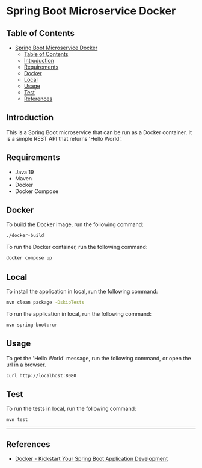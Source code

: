 # Spring Boot Microservice Docker

## Table of Contents

<!-- TOC -->
* [Spring Boot Microservice Docker](#spring-boot-microservice-docker)
  * [Table of Contents](#table-of-contents)
  * [Introduction](#introduction)
  * [Requirements](#requirements)
  * [Docker](#docker)
  * [Local](#local)
  * [Usage](#usage)
  * [Test](#test)
  * [References](#references)
<!-- TOC -->

## Introduction

This is a Spring Boot microservice that can be run as a Docker container.
It is a simple REST API that returns 'Hello World'.

## Requirements

* Java 19
* Maven
* Docker
* Docker Compose

## Docker

To build the Docker image, run the following command:

```bash
./docker-build
```

To run the Docker container, run the following command:

```bash
docker compose up
```

## Local

To install the application in local, run the following command:

```bash
mvn clean package -DskipTests
```

To run the application in local, run the following command:

```bash
mvn spring-boot:run
```

## Usage

To get the 'Hello World' message, run the following command, or open the url in a browser.

```bash
curl http://localhost:8080
```

## Test

To run the tests in local, run the following command:

```bash
mvn test
```

---

## References

* [Docker - Kickstart Your Spring Boot Application Development](https://www.docker.com/blog/kickstart-your-spring-boot-application-development/)
